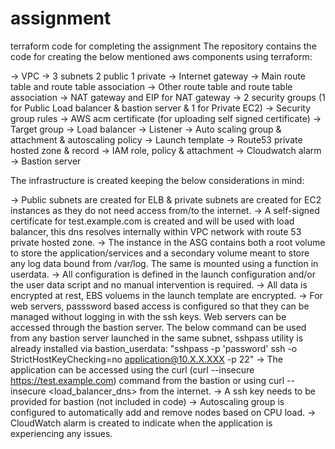 # assignment
terraform code for completing the assignment
The repository contains the code for creating the below mentioned aws components using terraform:

-> VPC
-> 3 subnets 2 public 1 private
-> Internet gateway
-> Main route table and route table association
-> Other route table and route table association
-> NAT gateway and EIP for NAT gateway
-> 2 security groups (1 for Public Load balancer & bastion server & 1 for Private EC2)
-> Security group rules
-> AWS acm certificate (for uploading self signed certificate)
-> Target group
-> Load balancer
-> Listener
-> Auto scaling group & attachment & autoscaling policy 
-> Launch template 
-> Route53 private hosted zone & record
-> IAM role, policy & attachment
-> Cloudwatch alarm
-> Bastion server 

The infrastructure is created keeping the below considerations in mind:

-> Public subnets are created for ELB & private subnets are created for EC2 instances as they do not need access from/to the internet.
-> A self-signed certificate for test.example.com is created and will be used with load balancer, this dns resolves internally within VPC network with route 53
private hosted zone.
-> The instance in the ASG contains both a root volume to store the application/services and a secondary volume meant to store any log data bound
from /var/log. The same is mounted using a function in userdata. 
-> All configuration is defined in the launch configuration and/or the user
data script and no manual intervention is required.
-> All data is encrypted at rest, EBS voluems in the launch template are encrypted.
-> For web servers, passsword based access is configured so that they can be managed without logging in with the ssh keys. Web servers can be accessed through the bastion server.
The below command can be used from any bastion server launched in the same subnet, sshpass utility is already installed via bastion_userdata:
"sshpass -p 'password' ssh  -o StrictHostKeyChecking=no application@10.X.X.XXX -p 22"
-> The application can be accessed using the curl (curl --insecure https://test.example.com) command from the bastion or using curl --insecure <load_balancer_dns> from the internet.
-> A ssh key needs to be provided for bastion (not included in code) 
-> Autoscaling group is configured to automatically add and remove nodes based on CPU
load.
-> CloudWatch alarm is created to indicate when the application is experiencing any issues.


